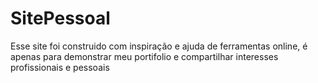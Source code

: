 # SitePessoal

Esse site foi construido com inspiração e ajuda de ferramentas online, é apenas para demonstrar meu portifolio e compartilhar interesses profissionais e pessoais
